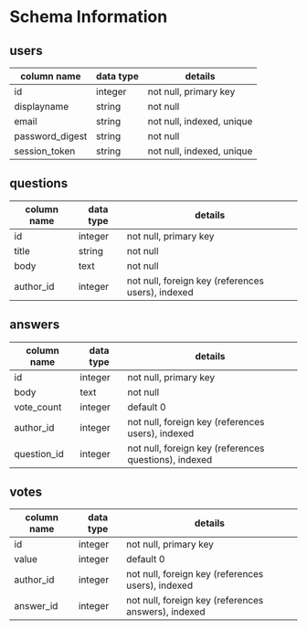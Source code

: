 
# Schema Information

## users
column name     | data type | details
----------------|-----------|-----------------------
id              | integer   | not null, primary key
displayname     | string    | not null
email           | string    | not null, indexed, unique
password_digest | string    | not null
session_token   | string    | not null, indexed, unique

## questions
column name | data type | details
------------|-----------|-----------------------
id          | integer   | not null, primary key
title       | string    | not null
body        | text      | not null
author_id   | integer   | not null, foreign key (references users), indexed

## answers
column name | data type | details
------------|-----------|-----------------------
id          | integer   | not null, primary key
body        | text      | not null
vote_count  | integer   | default 0
author_id   | integer   | not null, foreign key (references users), indexed
question_id | integer   | not null, foreign key (references questions), indexed


## votes
column name | data type | details
------------|-----------|-----------------------
id          | integer   | not null, primary key
value       | integer   | default 0
author_id   | integer   | not null, foreign key (references users), indexed
answer_id   | integer   | not null, foreign key (references answers), indexed
